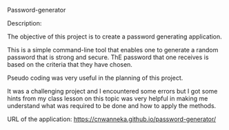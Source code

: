 Password-generator

Description:

The objective of this project is to create a password generating application.

This is a simple command-line tool that enables one to generate a random password that is strong and secure. ThE password that one receives is based on the criteria that they have chosen.

Pseudo coding was very useful in the planning of this project.

It was a challenging project and I encountered some errors but I got some hints from my class lesson on this topic was very helpful in making me understand what was required to be done and how to apply the methods.

URL of the application: https://cnwanneka.github.io/password-generator/
